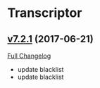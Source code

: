 # Transcriptor

## [v7.2.1](https://github.com/BigWigsMods/Transcriptor/tree/v7.2.1) (2017-06-21)
[Full Changelog](https://github.com/BigWigsMods/Transcriptor/compare/v7.2.0...v7.2.1)

- update blacklist  
- update blacklist  
